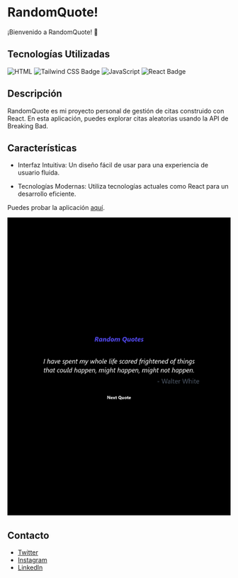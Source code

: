 # RandomQuote!

¡Bienvenido a RandomQuote! 🚀

## Tecnologías Utilizadas

![HTML](https://img.shields.io/badge/-HTML-ff4500?style=flat&logo=html5&logoColor=white)
![Tailwind CSS Badge](https://img.shields.io/badge/-Tailwind_CSS-38B2AC?style=flat&logo=tailwind-css&logoColor=white)
![JavaScript](https://img.shields.io/badge/-JavaScript-F7DF1E?style=flat&logo=javascript&logoColor=black)
![React Badge](https://img.shields.io/badge/-React-61DAFB?style=flat&logo=react&logoColor=white)

## Descripción

RandomQuote es mi proyecto personal de gestión de citas construido con React. En esta aplicación, puedes explorar citas aleatorias usando la API de Breaking Bad.

## Características

- Interfaz Intuitiva: Un diseño fácil de usar para una experiencia de usuario fluida.

- Tecnologías Modernas: Utiliza tecnologías actuales como React para un desarrollo eficiente.

Puedes probar la aplicación [aquí](https://sparkquote.netlify.app/).

![Captura de pantalla de la aplicación](./public/RandomQuote.png)

## Contacto

- [Twitter](https://twitter.com/_luisalmenarez)
- [Instagram](https://www.instagram.com/_luisalmenarez/)
- [LinkedIn](https://www.linkedin.com/in/luisalmenarez/)
